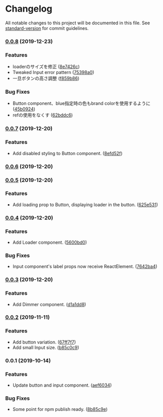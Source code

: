 # Changelog

All notable changes to this project will be documented in this file. See [standard-version](https://github.com/conventional-changelog/standard-version) for commit guidelines.

### [0.0.8](https://github.com/urdoc/urdoc-ui/compare/v0.0.7...v0.0.8) (2019-12-23)


### Features

* loaderのサイズを修正 ([8e7426c](https://github.com/urdoc/urdoc-ui/commit/8e7426c6b1d047757c62655913b96a2b700f2f33))
* Tweaked Input error pattern ([75398a0](https://github.com/urdoc/urdoc-ui/commit/75398a00613b95e0e325c2ecf88770477be6c4af))
* 一旦ボタンの高さ調整 ([f859b86](https://github.com/urdoc/urdoc-ui/commit/f859b8673f2c0d5f0f5dc43e9ee7811cd0bfca8b))


### Bug Fixes

* Button component、blue指定時の色もbrand colorを使用するように ([45b0924](https://github.com/urdoc/urdoc-ui/commit/45b0924805be446ecb133e1fee5327997a3572a5))
* refの使用をなくす ([62bddc6](https://github.com/urdoc/urdoc-ui/commit/62bddc60c7eef020774e4cb523706f00bfd38db3))

### [0.0.7](https://github.com/urdoc/urdoc-ui/compare/v0.0.6...v0.0.7) (2019-12-20)


### Features

* Add disabled styling to Button component. ([8efd52f](https://github.com/urdoc/urdoc-ui/commit/8efd52fa26c550c01e8d85116be74a7263d94b8a))

### [0.0.6](https://github.com/urdoc/urdoc-ui/compare/v0.0.5...v0.0.6) (2019-12-20)

### [0.0.5](https://github.com/urdoc/urdoc-ui/compare/v0.0.4...v0.0.5) (2019-12-20)


### Features

* Add loading prop to Button, displaying loader in the button. ([625e531](https://github.com/urdoc/urdoc-ui/commit/625e531a2f880c988ac06fe5fca15d32cd14fe9a))

### [0.0.4](https://github.com/urdoc/urdoc-ui/compare/v0.0.3...v0.0.4) (2019-12-20)


### Features

* Add Loader component. ([5600bd0](https://github.com/urdoc/urdoc-ui/commit/5600bd06fe37c9d8695733c51d97b39760ecc6c0))


### Bug Fixes

* Input component's label props now receive ReactElement. ([7642ba4](https://github.com/urdoc/urdoc-ui/commit/7642ba44325e6859f9e872886e0eb6a22ad92740))

### [0.0.3](https://github.com/urdoc/urdoc-ui/compare/v0.0.2...v0.0.3) (2019-12-20)


### Features

* Add Dimmer component. ([d1a1dd8](https://github.com/urdoc/urdoc-ui/commit/d1a1dd8854b8e359f9e591bafe66303b68c9452e))

### [0.0.2](https://github.com/urdoc/urdoc-ui/compare/v0.0.1...v0.0.2) (2019-11-11)


### Features

* Add button variation. ([67ff7f7](https://github.com/urdoc/urdoc-ui/commit/67ff7f7f3b538931bcb0b6eb84c2c38d642cddd5))
* Add small Input size. ([b85c0c9](https://github.com/urdoc/urdoc-ui/commit/b85c0c9acd3306df3e8e8a16b3f26bf936eed7cd))

### 0.0.1 (2019-10-14)


### Features

* Update button and input component. ([aef6034](https://github.com/urdoc/urdoc-ui/commit/aef6034c33980ae08376d5422fb62f5568dbfced))


### Bug Fixes

* Some point for npm publish ready. ([8b85c9e](https://github.com/urdoc/urdoc-ui/commit/8b85c9e7ec8da143c6f2c542fde9b2fb3e052a52))
